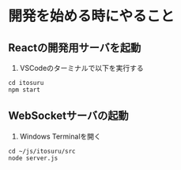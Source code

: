 # 開発を始める時にやること

## Reactの開発用サーバを起動

1. VSCodeのターミナルで以下を実行する

```
cd itosuru
npm start
```

## WebSocketサーバの起動

1. Windows Terminalを開く

```
cd ~/js/itosuru/src
node server.js
```
